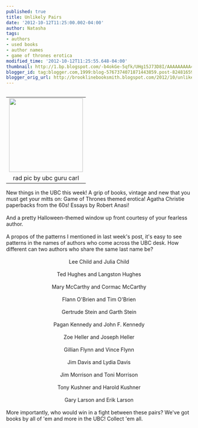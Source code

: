 ```yaml
---
published: true
title: Unlikely Pairs
date: '2012-10-12T11:25:00.002-04:00'
author: Natasha
tags:
- authors
- used books
- author names
- game of thrones erotica
modified_time: '2012-10-12T11:25:55.648-04:00'
thumbnail: http://1.bp.blogspot.com/-b4okGe-5qfk/UHg15J73D8I/AAAAAAAAA4U/NcOSCNn2RVs/s72-c/ubc_by_carl.jpg
blogger_id: tag:blogger.com,1999:blog-5767374071871443859.post-8248165964545821424
blogger_orig_url: http://brooklinebooksmith.blogspot.com/2012/10/unlikely-pairs.html
---
```


<table cellpadding="0" cellspacing="0" class="tr-caption-container" style="float: left; margin-right: 1em; text-align: left;"><tbody><tr><td style="text-align: center;"><a href="http://1.bp.blogspot.com/-b4okGe-5qfk/UHg15J73D8I/AAAAAAAAA4U/NcOSCNn2RVs/s1600/ubc_by_carl.jpg" imageanchor="1" style="clear: left; margin-bottom: 1em; margin-left: auto; margin-right: auto;"><img border="0" height="200" src="http://1.bp.blogspot.com/-b4okGe-5qfk/UHg15J73D8I/AAAAAAAAA4U/NcOSCNn2RVs/s200/ubc_by_carl.jpg" width="200" /></a></td></tr><tr><td class="tr-caption" style="text-align: center;">rad pic by ubc guru carl</td></tr></tbody></table>New things in the UBC this week! A grip of books, vintage and new that you must get your mitts on: Game of Thrones themed erotica! Agatha Christie paperbacks from the 60s! Essays by Robert Anasi!<br /><br />And a pretty Halloween-themed window up front courtesy of your fearless author.<br /><br />A propos of the patterns I mentioned in last week's post, it's easy to see patterns in the names of authors who come across the UBC desk. How different can two authors who share the same last name be?<br /><br /><div style="text-align: center;">Lee Child and Julia Child</div><div style="text-align: center;"><br /></div><div style="text-align: center;">Ted Hughes and Langston Hughes</div><div style="text-align: center;"><br /></div><div style="text-align: center;">Mary McCarthy and Cormac McCarthy</div><div style="text-align: center;"><br /></div><div style="text-align: center;">Flann O'Brien and Tim O'Brien</div><div style="text-align: center;"><br /></div><div style="text-align: center;">Gertrude Stein and Garth Stein</div><div style="text-align: center;"><br /></div><div style="text-align: center;">Pagan Kennedy and John F. Kennedy</div><div style="text-align: center;"><br /></div><div style="text-align: center;">Zoe Heller and Joseph Heller<br /><br />Gillian Flynn and Vince Flynn</div><div style="text-align: center;"><br /></div><div style="text-align: center;">Jim Davis and Lydia Davis</div><div style="text-align: center;"><br /></div><div style="text-align: center;">Jim Morrison and Toni Morrison</div><div style="text-align: center;"><br /></div><div style="text-align: center;">Tony Kushner and Harold Kushner</div><div style="text-align: center;"><br /></div><div style="text-align: center;">Gary Larson and Erik Larson</div><br />More importantly, who would win in a fight between these pairs? We've got books by all of 'em and more in the UBC! Collect 'em all.